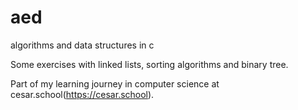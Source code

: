 # aed
algorithms and data structures in c

Some exercises with linked lists, sorting algorithms and binary tree.

Part of my learning journey in computer science at cesar.school(https://cesar.school).
